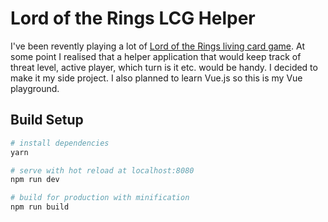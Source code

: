 # Lord of the Rings LCG Helper

I've been revently playing a lot of [Lord of the Rings living card game](https://www.fantasyflightgames.com/en/products/the-lord-of-the-rings-the-card-game/). At some point I realised that a helper application that would keep track of threat level, active player, which turn is it etc. would be handy. I decided to make it my side project. I also planned to learn Vue.js so this is my Vue playground.

## Build Setup

``` bash
# install dependencies
yarn

# serve with hot reload at localhost:8080
npm run dev

# build for production with minification
npm run build
```
